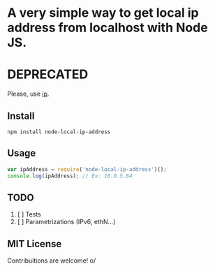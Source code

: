 # A very simple way to get local ip address from localhost with Node JS.

# DEPRECATED

Please, use [ip](https://github.com/indutny/node-ip).

## Install

```
npm install node-local-ip-address
```

## Usage

```js
var ipAddress = require('node-local-ip-address')();
console.log(ipAddress); // Ex: 10.0.5.64
```

## TODO
1. [ ] Tests
2. [ ] Parametrizations (IPv6, ethN...)

## MIT License

Contribuitions are welcome! o/
